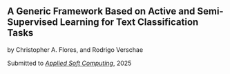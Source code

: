 ## A Generic Framework Based on Active and Semi-Supervised Learning for Text Classification Tasks

by Christopher A. Flores, and Rodrigo Verschae

Submitted to *[Applied Soft Computing](https://www.sciencedirect.com/journal/applied-soft-computing)*, 2025
